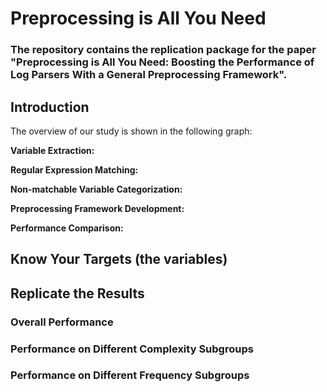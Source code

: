 # Preprocessing is All You Need
### The repository contains the replication package for the paper "Preprocessing is All You Need: Boosting the Performance of Log Parsers With a General Preprocessing Framework".

## Introduction
The overview of our study is shown in the following graph:

**Variable Extraction:**

**Regular Expression Matching:**

**Non-matchable Variable Categorization:**

**Preprocessing Framework Development:**

**Performance Comparison:**

## Know Your Targets (the variables)

## Replicate the Results
### Overall Performance

### Performance on Different Complexity Subgroups

### Performance on Different Frequency Subgroups
